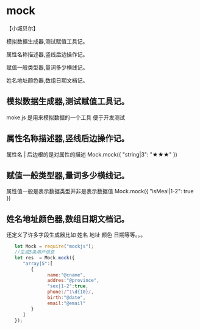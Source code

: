 # mock

【小城贝尔】

模拟数据生成器,测试赋值工具记。

属性名称描述器,竖线后边操作记。

赋值一般类型器,量词多少横线记。

姓名地址颜色器,数组日期文档记。

## 模拟数据生成器,测试赋值工具记。
   moke.js 是用来模拟数据的一个工具
           便于开发测试
## 属性名称描述器,竖线后边操作记。
   属性名 | 后边根的是对属性的描述
   Mock.mock({
     "string|3": "★★★"
  })
## 赋值一般类型器,量词多少横线记。
   属性值一般是表示数据类型并非是表示数据值
   Mock.mock({
    "isMeal|1-2": true
  })
## 姓名地址颜色器,数组日期文档记。
   还定义了许多字段生成器比如 
   姓名 地址 颜色  日期等等。。。
```js
   let Mock = require("mockjs");
   //生成5条用户信息
   let res  = Mock.mock({
      "array|5":[
         {
               name:"@cname",
               addres:"@province",
               "sex|1-2":true,
               phone:/^1\d{10}/,
               birth:"@date",
               email:"@email"
         }
      ]
   });
```
